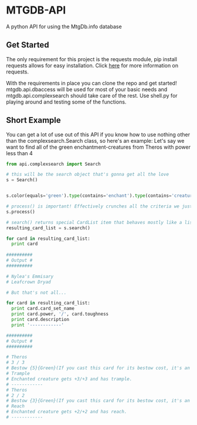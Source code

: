 MTGDB-API
==========
A python API for using the MtgDb.info database

## Get Started

The only requirement for this project is the requests module, pip install requests allows for easy installation. Click [here](http://docs.python-requests.org/en/latest/) for more information on requests.

With the requirements in place you can clone the repo and get started! mtgdb.api.dbaccess will be used for most of your basic needs and mtgdb.api.complexsearch should take care of the rest. Use shell.py for playing around and testing some of the functions.

## Short Example

You can get a lot of use out of this API if you know how to use nothing other than the complexsearch.Search class, so here's an example: Let's say we want to find all of the green enchantment-creatures from Theros with power less than 4
``` python
from api.complexsearch import Search

# this will be the search object that's gonna get all the love
s = Search()


s.color(equals='green').type(contains='enchant').type(contains='creature').setId(equals='THS').power(less_than=4)

# process() is important! Effectively crunches all the criteria we just specified into a query
s.process()

# search() returns special CardList item that behaves mostly like a list
resulting_card_list = s.search()

for card in resulting_card_list:
  print card
  
##########
# Output #
##########

# Nylea's Emmisary
# Leafcrown Dryad

# But that's not all...

for card in resulting_card_list:
  print card.card_set_name
  print card.power, '/', card.toughness
  print card.description
  print '------------'

##########
# Output #
##########

# Theros
# 3 / 3
# Bestow {5}{Green}(If you cast this card for its bestow cost, it's an Aura spell with enchant creature. It becomes a creature again if it's not attached to a creature.)
# Trample
# Enchanted creature gets +3/+3 and has trample.
# ------------
# Theros
# 2 / 2
# Bestow {3}{Green}(If you cast this card for its bestow cost, it's an Aura spell with enchant creature. It becomes # a creature again if it's not attached to a creature.)
# Reach
# Enchanted creature gets +2/+2 and has reach.
# ------------

```

